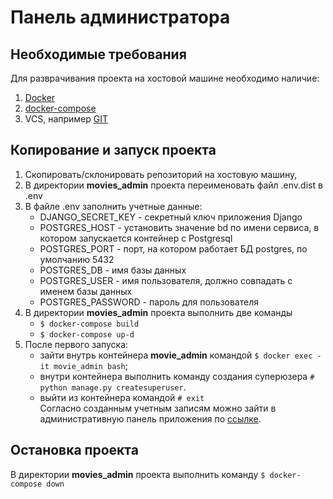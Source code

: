 # Панель администратора

## Необходимые требования
Для разврачивания проекта на хостовой машине необходимо наличие:
1. [Docker](https://docs.docker.com/engine/install/)  
1. [docker-compose](https://docs.docker.com/compose/install/)
1. VCS, например [GIT](https://git-scm.com/download/win)

## Копирование и запуск проекта
1. Скопировать/склонировать репозиторий на хостовую машину,
1. В директории **movies_admin** проекта переименовать файл .env.dist в .env
1. В файле .env заполнить учетные данные:  
   - DJANGO_SECRET_KEY - секретный ключ приложения Django  
   - POSTGRES_HOST - установить значение bd по имени сервиса, в котором запускается контейнер с Postgresql  
   - POSTGRES_PORT - порт, на котором работает БД postgres, по умолчанию 5432
   - POSTGRES_DB - имя базы данных  
   - POSTGRES_USER - имя пользователя, должно совпадать с именем базы данных
   - POSTGRES_PASSWORD - пароль для пользователя
1. В директории **movies_admin** проекта выполнить две команды
    - ```$ docker-compose build```
    - ```$ docker-compose up-d```
1. После первого запуска:  
   - зайти внутрь контейнера **movie_admin** командой ```$ docker exec -it movie_admin bash```; 
   - внутри контейнера выполнить команду создания суперюзера
```# python manage.py createsuperuser```.  
   - выйти из контейнера командой ```# exit```  
   Согласно созданным учетным записям можно зайти в административную панель приложения по [ссылке](http://0.0.0.0/admin/).
     
   
    
## Остановка проекта
В директории **movies_admin** проекта выполнить команду ```$ docker-compose down```
